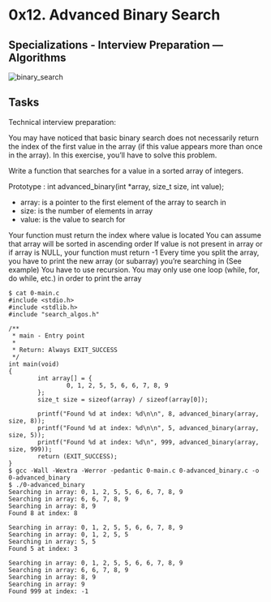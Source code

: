# 0x12. Advanced Binary Search
## Specializations - Interview Preparation ― Algorithms

![binary_search](https://i.imgur.com/pOLXBw0.jpg)
## Tasks

Technical interview preparation:

You may have noticed that basic binary search does not necessarily return the index of the first value in the array (if this value appears more than once in the array). In this exercise, you’ll have to solve this problem.

Write a function that searches for a value in a sorted array of integers.

Prototype : int advanced_binary(int *array, size_t size, int value);
- array: is a pointer to the first element of the array to search in
- size:  is the number of elements in array
- value: is the value to search for

Your function must return the index where value is located
You can assume that array will be sorted in ascending order
If value is not present in array or if array is NULL, your function must return -1
Every time you split the array, you have to print the new array (or subarray) you’re searching in (See example)
You have to use recursion. You may only use one loop (while, for, do while, etc.) in order to print the array


```
$ cat 0-main.c
#include <stdio.h>
#include <stdlib.h>
#include "search_algos.h"

/**
 * main - Entry point
 *
 * Return: Always EXIT_SUCCESS
 */
int main(void)
{
		int array[] = {
				0, 1, 2, 5, 5, 6, 6, 7, 8, 9
		};
		size_t size = sizeof(array) / sizeof(array[0]);

		printf("Found %d at index: %d\n\n", 8, advanced_binary(array, size, 8));
		printf("Found %d at index: %d\n\n", 5, advanced_binary(array, size, 5));
		printf("Found %d at index: %d\n", 999, advanced_binary(array, size, 999));
		return (EXIT_SUCCESS);
}
$ gcc -Wall -Wextra -Werror -pedantic 0-main.c 0-advanced_binary.c -o 0-advanced_binary
$ ./0-advanced_binary
Searching in array: 0, 1, 2, 5, 5, 6, 6, 7, 8, 9
Searching in array: 6, 6, 7, 8, 9
Searching in array: 8, 9
Found 8 at index: 8

Searching in array: 0, 1, 2, 5, 5, 6, 6, 7, 8, 9
Searching in array: 0, 1, 2, 5, 5
Searching in array: 5, 5
Found 5 at index: 3

Searching in array: 0, 1, 2, 5, 5, 6, 6, 7, 8, 9
Searching in array: 6, 6, 7, 8, 9
Searching in array: 8, 9
Searching in array: 9
Found 999 at index: -1
```
